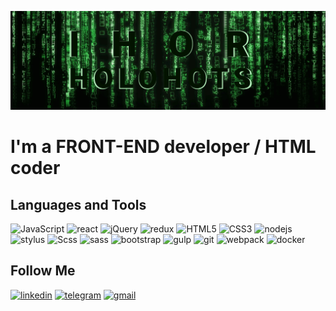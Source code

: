 [![Header](https://github.com/HolohotsIhor/HolohotsIhor/blob/main/assets/header.png)](https://www.linkedin.com/in/ihor-holohots-1610a2171/)

# I'm a FRONT-END developer / HTML coder

## Languages and Tools

![JavaScript](https://img.shields.io/badge/JavaScript-000000?style=for-the-badge&logo=javascript)
![react](https://img.shields.io/badge/react-000000?style=for-the-badge&logo=react)
![jQuery](https://img.shields.io/badge/jQuery-000000?style=for-the-badge&logo=jquery)
![redux](https://img.shields.io/badge/redux-000000?style=for-the-badge&logo=redux)
![HTML5](https://img.shields.io/badge/HTML5-000000?style=for-the-badge&logo=html5)
![CSS3](https://img.shields.io/badge/CSS3-000000?style=for-the-badge&logo=css3)
![nodejs](https://img.shields.io/badge/nodejs-000000?style=for-the-badge&logo=javascript)
![stylus](https://img.shields.io/badge/stylus-000000?style=for-the-badge&logo=stylus)
![Scss](https://img.shields.io/badge/Scss-000000?style=for-the-badge&logo=css3)
![sass](https://img.shields.io/badge/sass-000000?style=for-the-badge&logo=sass)
![bootstrap](https://img.shields.io/badge/bootstrap-000000?style=for-the-badge&logo=bootstrap)
![gulp](https://img.shields.io/badge/gulp-000000?style=for-the-badge&logo=gulp)
![git](https://img.shields.io/badge/git-000000?style=for-the-badge&logo=git)
![webpack](https://img.shields.io/badge/webpack-000000?style=for-the-badge&logo=webpack)
![docker](https://img.shields.io/badge/docker-000000?style=for-the-badge&logo=docker)

## Follow Me

[![linkedin](https://img.shields.io/badge/linkedin-000000?style=for-the-badge&logo=linkedin)](https://www.linkedin.com/in/ihor-holohots-1610a2171/)
[![telegram](https://img.shields.io/badge/telegram-000000?style=for-the-badge&logo=telegram)](https://t.me/IhorCoda)
[![gmail](https://img.shields.io/badge/gmail-000000?style=for-the-badge&logo=gmail)](mailto:gologocigor@gmail.com)
